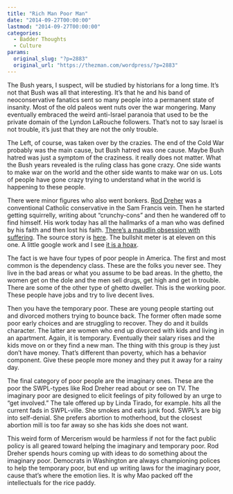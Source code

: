 ```yaml
---
title: "Rich Man Poor Man"
date: "2014-09-27T00:00:00"
lastmod: "2014-09-27T00:00:00"
categories:
  - Badder Thoughts
  - Culture
params:
  original_slug: "?p=2883"
  original_url: "https://thezman.com/wordpress/?p=2883"
---
```


The Bush years, I suspect, will be studied by historians for a long
time. It’s not that Bush was all that interesting. It’s that he and his
band of neoconservative fanatics sent so many people into a permanent
state of insanity. Most of the old paleos went nuts over the war
mongering. Many eventually embraced the weird anti-Israel paranoia that
used to be the private domain of the Lyndon <span class="st">LaRouche
</span>followers. That’s not to say Israel is not trouble, it’s just
that they are not the only trouble.

The Left, of course, was taken over by the crazies. The end of the Cold
War probably was the main cause, but Bush hatred was one cause. Maybe
Bush hatred was just a symptom of the craziness. it really does not
matter. What the Bush years revealed is the ruling class has gone crazy.
One side wants to make war on the world and the other side wants to make
war on us. Lots of people have gone crazy trying to understand what in
the world is happening to these people.

There were minor figures who also went bonkers.
<a href="http://en.wikipedia.org/wiki/Rod_Dreher"
rel="noopener noreferrer" target="_blank">Rod Dreher</a> was a
conventional Catholic conservative in the Sam Francis vein. Then he
started getting squirrelly, writing about “crunchy-cons” and then he
wandered off to find himself. His work today has all the hallmarks of a
man who was defined by his faith and then lost his faith. <a
href="http://www.theamericanconservative.com/dreher/poor-people-behavior/"
rel="noopener noreferrer" target="_blank">There’s a maudlin obsession
with suffering</a>. The source story is <a
href="http://www.theguardian.com/society/2014/sep/21/linda-tirado-poverty-hand-to-mouth-extract"
rel="noopener noreferrer" target="_blank">here</a>. The bullshit meter
is at eleven on this one. A little google work and I see <a
href="http://www.realclearpolitics.com/articles/2013/12/13/linda_tirados_poverty_tale_not_quite_fake_far_from_accurate_120950.html"
rel="noopener noreferrer" target="_blank">it is a hoax</a>.

The fact is we have four types of poor people in America. The first and
most common is the dependency class. These are the folks you never see.
They live in the bad areas or what you assume to be bad areas. In the
ghetto, the women get on the dole and the men sell drugs, get high and
get in trouble. There are some of the other type of ghetto dweller. This
is the working poor. These people have jobs and try to live decent
lives.

Then you have the temporary poor. These are young people starting out
and divorced mothers trying to bounce back. The former often made some
poor early choices and are struggling to recover. They do and it builds
character. The latter are women who end up divorced with kids and living
in an apartment. Again, it is temporary. Eventually their salary rises
and the kids move on or they find a new man. The thing with this group
is they just don’t have money. That’s different than poverty, which has
a behavior component. Give these people more money and they put it away
for a rainy day.

The final category of poor people are the imaginary ones. These are the
poor the SWPL-types like Rod Dreher read about or see on TV. The
imaginary poor are designed to elicit feelings of pity followed by an
urge to “get involved.” The tale offered up by Linda Tirado, for
example. hits all the current fads in SWPL-ville. She smokes and eats
junk food. SWPL’s are big into self-denial. She prefers abortion to
motherhood, but the closest abortion mill is too far away so she has
kids she does not want.

This weird form of Mercerism would be harmless if not for the fact
public policy is all geared toward helping the imaginary and temporary
poor. Rod Dreher spends hours coming up with ideas to do something about
the imaginary poor. Democrats in Washington are always championing
polices to help the temporary poor, but end up writing laws for the
imaginary poor, cause that’s where the emotion lies. It is why Mao
packed off the intellectuals for the rice paddy.
